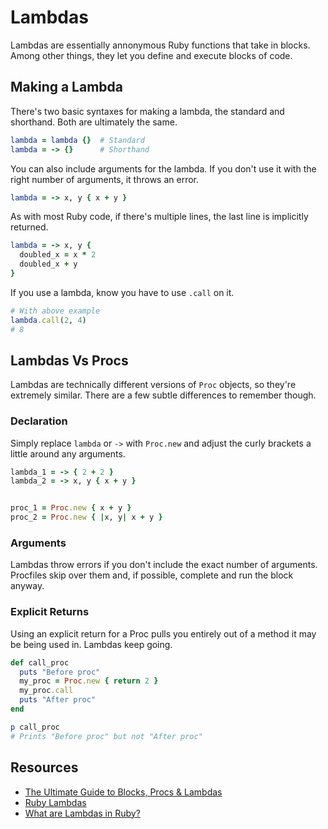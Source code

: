 # Lambdas

Lambdas are essentially annonymous Ruby functions that take in blocks. Among other things, they let you define and execute blocks of code.

## Making a Lambda

There's two basic syntaxes for making a lambda, the standard and shorthand. Both are ultimately the same.

```ruby
lambda = lambda {}  # Standard
lambda = -> {}      # Shorthand
```

You can also include arguments for the lambda. If you don't use it with the right number of arguments, it throws an error.

```ruby
lambda = -> x, y { x + y }
```

As with most Ruby code, if there's multiple lines, the last line is implicitly returned.

```ruby
lambda = -> x, y {
  doubled_x = x * 2
  doubled_x + y
}
```

If you use a lambda, know you have to use `.call` on it.

```ruby
# With above example
lambda.call(2, 4)
# 8
```

## Lambdas Vs Procs

Lambdas are technically different versions of `Proc` objects, so they're extremely similar. There are a few subtle differences to remember though.

### Declaration

Simply replace `lambda` or `->` with `Proc.new` and adjust the curly brackets a little around any arguments.

```ruby
lambda_1 = -> { 2 + 2 }
lambda_2 = -> x, y { x + y }


proc_1 = Proc.new { x + y }
proc_2 = Proc.new { |x, y| x + y }
```

### Arguments

Lambdas throw errors if you don't include the exact number of arguments. Procfiles skip over them and, if possible, complete and run the block anyway.

### Explicit Returns

Using an explicit return for a Proc pulls you entirely out of a method it may be being used in. Lambdas keep going.

```ruby
def call_proc
  puts "Before proc"
  my_proc = Proc.new { return 2 }
  my_proc.call
  puts "After proc"
end

p call_proc
# Prints "Before proc" but not "After proc"
```

## Resources

* [The Ultimate Guide to Blocks, Procs & Lambdas](https://www.rubyguides.com/2016/02/ruby-procs-and-lambdas/)
* [Ruby Lambdas](https://gist.github.com/Integralist/9994331)
* [What are Lambdas in Ruby?](https://culttt.com/2015/05/13/what-are-lambdas-in-ruby/)
